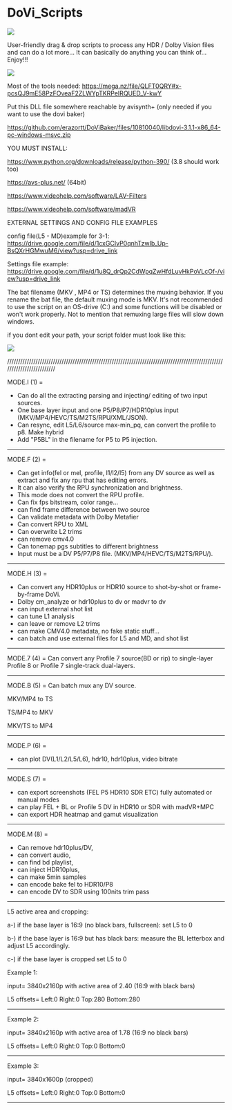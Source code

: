 # DoVi_Scripts

[<img src="https://i.ibb.co/QCq3trg/Paypal-donate.png">]( https://www.paypal.com/donate/?hosted_button_id=6ML5KUZG9XGB6)

User-friendly drag & drop scripts to process any HDR / Dolby Vision files and can do a lot more...
It can basically do anything you can think of...
Enjoy!!!

[<img src="https://i.ibb.co/ZGs6XMT/introduction.gif">](https://github.com/R3S3t9999/DoVi_Scripts/releases)

Most of the tools needed: https://mega.nz/file/QLFT0QRY#x-pcsQJ9mE58PzFOveaF2ZLWYpTKRPeIRQUED_V-kwY

Put this DLL file somewhere reachable by avisynth+ (only needed if you want to use the dovi baker)

https://github.com/erazortt/DoViBaker/files/10810040/libdovi-3.1.1-x86_64-pc-windows-msvc.zip

YOU MUST INSTALL:

https://www.python.org/downloads/release/python-390/ (3.8 should work too)

https://avs-plus.net/ (64bit)

https://www.videohelp.com/software/LAV-Filters

https://www.videohelp.com/software/madVR


EXTERNAL SETTINGS AND CONFIG FILE EXAMPLES

config file(L5 - MD)example for 3-1: https://drive.google.com/file/d/1cxGCIvP0qnhTzwIb_Up-BsQXrHGMwuM6/view?usp=drive_link 

Settings file example: https://drive.google.com/file/d/1u8Q_drQp2CdWpqZwHfdLuvHkPoVLcOf-/view?usp=drive_link

The bat filename (MKV , MP4 or TS) determines the muxing behavior. If you rename the bat file, the default muxing mode is MKV.
It's not recommended to use the script on an OS-drive (C:\) and some functions will be disabled or won't work properly. Not to mention that remuxing large files will slow down windows.

if you dont edit your path, your script folder must look like this:

[<img src="https://i.ibb.co/xJFzDvj/folder-look.jpg">](https://github.com/R3S3t9999/DoVi_Scripts/releases)

/////////////////////////////////////////////////////////////////////////////////////////////////////////////////////////

MODE.I (1) =
- Can do all the extracting parsing and injecting/ editing of two input sources.
- One  base layer input and one P5/P8/P7/HDR10plus input (MKV/MP4/HEVC/TS/M2TS/RPU/XML/JSON).
- Can resync, edit L5/L6/source max-min_pq, can convert the profile to p8. Make hybrid
- Add "P5BL" in the filename for P5 to P5 injection.

--------------------------------------------------------------------------------------------------------------------------

MODE.F (2) =
- Can get info(fel or mel, profile, l1/l2/l5) from any DV source as well as extract and fix any rpu that has editing errors.
- It can also verify the RPU synchronization and brightness.
- This mode does not convert the RPU profile.
- Can fix fps bitstream, color range…
- can find frame difference between two source
- Can validate metadata with Dolby Metafier
- Can convert RPU to XML
- Can overwrite L2 trims
- can remove cmv4.0
- Can tonemap pgs subtitles to different brightness
- Input must be a DV P5/P7/P8 file. (MKV/MP4/HEVC/TS/M2TS/RPU/).

-------------------------------------------------------------------------------------------------------------------------

MODE.H (3) =
- Can convert any HDR10plus or HDR10 source to shot-by-shot or frame-by-frame DoVi.
- Dolby cm_analyze or hdr10plus to dv or madvr to dv
- can input external shot list
- can tune L1 analysis
- can leave or remove L2 trims
- can make CMV4.0 metadata, no fake static stuff...
- can batch and use external files for L5 and MD, and shot list

------------------------------------------------------------------------------------------------------------------------

MODE.7 (4) = Can convert any Profile 7 source(BD or rip) to single-layer Profile 8 or Profile 7 single-track dual-layers.

------------------------------------------------------------------------------------------------------------------------

MODE.B (5) = Can batch mux any DV source.

MKV/MP4 to TS

TS/MP4 to MKV

MKV/TS to MP4

-----------------------------------------------------------------------------------------------------------------------

MODE.P (6) =
- can plot DV(L1/L2/L5/L6), hdr10, hdr10plus, video bitrate

----------------------------------------------------------------------------------------------------------------------

MODE.S (7) =
- can export screenshots (FEL P5 HDR10 SDR ETC) fully automated or manual modes
- can play FEL + BL or Profile 5 DV in HDR10 or SDR with madVR+MPC
- can export HDR heatmap and gamut visualization 

---------------------------------------------------------------------------------------------------------------------

MODE.M (8) =
- Can remove hdr10plus/DV,
- can convert audio,
- can find bd playlist,
- can inject HDR10plus,
- can make 5min samples
- can encode bake fel to HDR10/P8
- can encode DV to SDR using 100nits trim pass

---------------------------------------------------------------------------------------------------------------------

  L5 active area and cropping:
  
  a-) if the base layer is 16:9 (no black bars, fullscreen): set L5 to 0
  
  b-) if the base layer is 16:9 but has black bars: measure the BL letterbox and adjust L5 accordingly.
                                                                                                                                     	 
  c-) if the base layer is cropped set L5 to 0
 
  Example 1:
  
  input= 3840x2160p with active area of 2.40 (16:9 with black bars)
  
  L5 offsets= Left:0 Right:0 Top:280 Bottom:280
  
  -------------------------------------------------------------------
 
  Example 2:

  input= 3840x2160p with active area of 1.78 (16:9 no black bars)
  
  L5 offsets= Left:0 Right:0 Top:0 Bottom:0
  
  -------------------------------------------------------------------
 
  Example 3:

  input= 3840x1600p (cropped)
  
  L5 offsets= Left:0 Right:0 Top:0 Bottom:0
  
  -------------------------------------------
